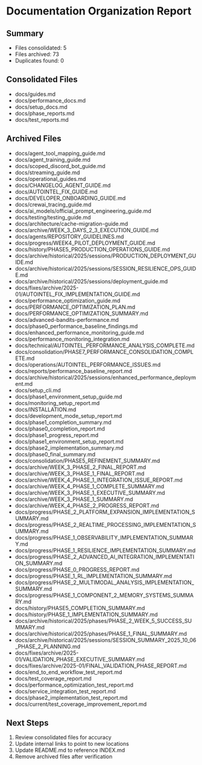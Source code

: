 # Documentation Organization Report

## Summary
- Files consolidated: 5
- Files archived: 73
- Duplicates found: 0

## Consolidated Files
- docs/guides.md
- docs/performance_docs.md
- docs/setup_docs.md
- docs/phase_reports.md
- docs/test_reports.md

## Archived Files
- docs/agent_tool_mapping_guide.md
- docs/agent_training_guide.md
- docs/scoped_discord_bot_guide.md
- docs/streaming_guide.md
- docs/operational_guides.md
- docs/CHANGELOG_AGENT_GUIDE.md
- docs/AUTOINTEL_FIX_GUIDE.md
- docs/DEVELOPER_ONBOARDING_GUIDE.md
- docs/crewai_tracing_guide.md
- docs/ai_models/official_prompt_engineering_guide.md
- docs/testing/testing_guide.md
- docs/architecture/cache-migration-guide.md
- docs/archive/WEEK_3_DAYS_2_3_EXECUTION_GUIDE.md
- docs/agents/REPOSITORY_GUIDELINES.md
- docs/progress/WEEK4_PILOT_DEPLOYMENT_GUIDE.md
- docs/history/PHASE5_PRODUCTION_OPERATIONS_GUIDE.md
- docs/archive/historical/2025/sessions/PRODUCTION_DEPLOYMENT_GUIDE.md
- docs/archive/historical/2025/sessions/SESSION_RESILIENCE_OPS_GUIDE.md
- docs/archive/historical/2025/sessions/deployment_guide.md
- docs/fixes/archive/2025-01/AUTOINTEL_FIX_IMPLEMENTATION_GUIDE.md
- docs/performance_optimization_guide.md
- docs/PERFORMANCE_OPTIMIZATION_PLAN.md
- docs/PERFORMANCE_OPTIMIZATION_SUMMARY.md
- docs/advanced-bandits-performance.md
- docs/phase0_performance_baseline_findings.md
- docs/enhanced_performance_monitoring_guide.md
- docs/performance_monitoring_integration.md
- docs/technical/AUTOINTEL_PERFORMANCE_ANALYSIS_COMPLETE.md
- docs/consolidation/PHASE7_PERFORMANCE_CONSOLIDATION_COMPLETE.md
- docs/operations/AUTOINTEL_PERFORMANCE_ISSUES.md
- docs/reports/performance_baseline_report.md
- docs/archive/historical/2025/sessions/enhanced_performance_deployment.md
- docs/setup_cli.md
- docs/phase1_environment_setup_guide.md
- docs/monitoring_setup_report.md
- docs/INSTALLATION.md
- docs/development_mode_setup_report.md
- docs/phase1_completion_summary.md
- docs/phase0_completion_report.md
- docs/phase1_progress_report.md
- docs/phase1_environment_setup_report.md
- docs/phase2_implementation_summary.md
- docs/phase0_final_summary.md
- docs/consolidation/PHASE5_REFINEMENT_SUMMARY.md
- docs/archive/WEEK_3_PHASE_2_FINAL_REPORT.md
- docs/archive/WEEK_3_PHASE_1_FINAL_REPORT.md
- docs/archive/WEEK_4_PHASE_1_INTEGRATION_ISSUE_REPORT.md
- docs/archive/WEEK_4_PHASE_1_COMPLETE_SUMMARY.md
- docs/archive/WEEK_3_PHASE_1_EXECUTIVE_SUMMARY.md
- docs/archive/WEEK_3_PHASE_1_SUMMARY.md
- docs/archive/WEEK_4_PHASE_2_PROGRESS_REPORT.md
- docs/progress/PHASE_2_PLATFORM_EXPANSION_IMPLEMENTATION_SUMMARY.md
- docs/progress/PHASE_2_REALTIME_PROCESSING_IMPLEMENTATION_SUMMARY.md
- docs/progress/PHASE_1_OBSERVABILITY_IMPLEMENTATION_SUMMARY.md
- docs/progress/PHASE_1_RESILIENCE_IMPLEMENTATION_SUMMARY.md
- docs/progress/PHASE_2_ADVANCED_AI_INTEGRATION_IMPLEMENTATION_SUMMARY.md
- docs/progress/PHASE_0_PROGRESS_REPORT.md
- docs/progress/PHASE_1_RL_IMPLEMENTATION_SUMMARY.md
- docs/progress/PHASE_2_MULTIMODAL_ANALYSIS_IMPLEMENTATION_SUMMARY.md
- docs/progress/PHASE_1_COMPONENT_2_MEMORY_SYSTEMS_SUMMARY.md
- docs/history/PHASE5_COMPLETION_SUMMARY.md
- docs/history/PHASE_1_IMPLEMENTATION_SUMMARY.md
- docs/archive/historical/2025/phases/PHASE_2_WEEK_5_SUCCESS_SUMMARY.md
- docs/archive/historical/2025/phases/PHASE_1_FINAL_SUMMARY.md
- docs/archive/historical/2025/sessions/SESSION_SUMMARY_2025_10_06_PHASE_2_PLANNING.md
- docs/fixes/archive/2025-01/VALIDATION_PHASE_EXECUTIVE_SUMMARY.md
- docs/fixes/archive/2025-01/FINAL_VALIDATION_PHASE_REPORT.md
- docs/end_to_end_workflow_test_report.md
- docs/test_coverage_report.md
- docs/performance_optimization_test_report.md
- docs/service_integration_test_report.md
- docs/phase2_implementation_test_report.md
- docs/current/test_coverage_improvement_report.md

## Next Steps
1. Review consolidated files for accuracy
2. Update internal links to point to new locations
3. Update README.md to reference INDEX.md
4. Remove archived files after verification